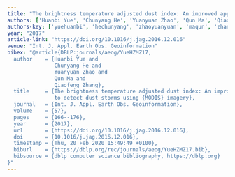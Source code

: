 ```yaml
---
title: "The brightness temperature adjusted dust index: An improved approach to detect dust storms using MODIS imagery"
authors: ['Huanbi Yue', 'Chunyang He', 'Yuanyuan Zhao', 'Qun Ma', 'Qiaofeng Zhang']
authors-key: ['yuehuanbi', 'hechunyang', 'zhaoyuanyuan', 'maqun', 'zhangqiaofeng']
year: "2017"
article-link: "https://doi.org/10.1016/j.jag.2016.12.016"
venue: "Int. J. Appl. Earth Obs. Geoinformation"
bibex: "@article{DBLP:journals/aeog/YueHZMZ17,
  author    = {Huanbi Yue and
               Chunyang He and
               Yuanyuan Zhao and
               Qun Ma and
               Qiaofeng Zhang},
  title     = {The brightness temperature adjusted dust index: An improved approach
               to detect dust storms using {MODIS} imagery},
  journal   = {Int. J. Appl. Earth Obs. Geoinformation},
  volume    = {57},
  pages     = {166--176},
  year      = {2017},
  url       = {https://doi.org/10.1016/j.jag.2016.12.016},
  doi       = {10.1016/j.jag.2016.12.016},
  timestamp = {Thu, 20 Feb 2020 15:49:49 +0100},
  biburl    = {https://dblp.org/rec/journals/aeog/YueHZMZ17.bib},
  bibsource = {dblp computer science bibliography, https://dblp.org}
}"
---
```

